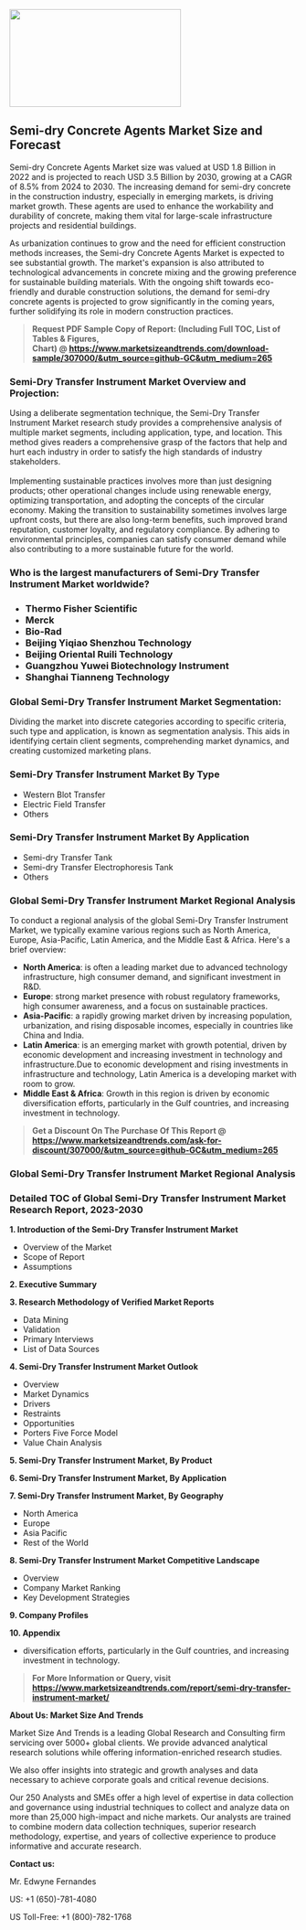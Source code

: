 <p><img class="alignnone size-medium wp-image-20088" src="https://ffe5etoiles.com/wp-content/uploads/2024/12/MST1-300x171.png" alt="" width="300" height="171" /></p><h2>Semi-dry Concrete Agents Market Size and Forecast</h2><p>Semi-dry Concrete Agents Market size was valued at USD 1.8 Billion in 2022 and is projected to reach USD 3.5 Billion by 2030, growing at a CAGR of 8.5% from 2024 to 2030. The increasing demand for semi-dry concrete in the construction industry, especially in emerging markets, is driving market growth. These agents are used to enhance the workability and durability of concrete, making them vital for large-scale infrastructure projects and residential buildings.</p><p>As urbanization continues to grow and the need for efficient construction methods increases, the Semi-dry Concrete Agents Market is expected to see substantial growth. The market's expansion is also attributed to technological advancements in concrete mixing and the growing preference for sustainable building materials. With the ongoing shift towards eco-friendly and durable construction solutions, the demand for semi-dry concrete agents is projected to grow significantly in the coming years, further solidifying its role in modern construction practices.</p></p><blockquote id="" class=""><strong>Request PDF Sample Copy of Report: (Including Full TOC, List of Tables &amp; Figures, Chart)&nbsp;@&nbsp;<strong><a href="https://www.marketsizeandtrends.com/download-sample/307000/&utm_source=github-GC&utm_medium=265" target="_blank">https://www.marketsizeandtrends.com/download-sample/307000/&utm_source=github-GC&utm_medium=265</a></strong></strong></blockquote><h3 id="" class="">Semi-Dry Transfer Instrument Market&nbsp;Overview and Projection:</h3><p id="" class="">Using a deliberate segmentation technique, the Semi-Dry Transfer Instrument Market research study provides a comprehensive analysis of multiple market segments, including application, type, and location. This method gives readers a comprehensive grasp of the factors that help and hurt each industry in order to satisfy the high standards of industry stakeholders. <br /> <br />Implementing sustainable practices involves more than just designing products; other operational changes include using renewable energy, optimizing transportation, and adopting the concepts of the circular economy. Making the transition to sustainability sometimes involves large upfront costs, but there are also long-term benefits, such improved brand reputation, customer loyalty, and regulatory compliance. By adhering to environmental principles, companies can satisfy consumer demand while also contributing to a more sustainable future for the world.</p><h3 id="" class="">Who is the largest manufacturers of&nbsp;Semi-Dry Transfer Instrument Market worldwide?</h3><h3 class=""><p><ul><li>Thermo Fisher Scientific </li><li> Merck </li><li> Bio-Rad </li><li> Beijing Yiqiao Shenzhou Technology </li><li> Beijing Oriental Ruili Technology </li><li> Guangzhou Yuwei Biotechnology Instrument </li><li> Shanghai Tianneng Technology</li></ul></p></h3><h3 id="" class="">Global&nbsp;Semi-Dry Transfer Instrument Market Segmentation:</h3><p id="" class="">Dividing the market into discrete categories according to specific criteria, such type and application, is known as segmentation analysis. This aids in identifying certain client segments, comprehending market dynamics, and creating customized marketing plans.</p><h3 id="" class="">Semi-Dry Transfer Instrument Market&nbsp;By Type</h3><p><p><ul><li>Western Blot Transfer</li><li> Electric Field Transfer</li><li> Others</p></li></ul></p></p><h3 id="" class="">Semi-Dry Transfer Instrument Market&nbsp;By Application</h3><p class=""><p><ul><li>Semi-dry Transfer Tank</li><li> Semi-dry Transfer Electrophoresis Tank</li><li> Others</li></ul></p></p><h3 id="" class="">Global Semi-Dry Transfer Instrument Market Regional Analysis</h3><p id="" class="">To conduct a regional analysis of the global Semi-Dry Transfer Instrument Market, we typically examine various regions such as North America, Europe, Asia-Pacific, Latin America, and the Middle East &amp; Africa. Here's a brief overview:</p><ul><li><strong>North America</strong>: is often a leading market due to advanced technology infrastructure, high consumer demand, and significant investment in R&amp;D.</li><li><strong>Europe</strong>: strong market presence with robust regulatory frameworks, high consumer awareness, and a focus on sustainable practices.</li><li><strong>Asia-Pacific</strong>: a rapidly growing market driven by increasing population, urbanization, and rising disposable incomes, especially in countries like China and India.</li><li><strong>Latin America</strong>: is an emerging market with growth potential, driven by economic development and increasing investment in technology and infrastructure.Due to economic development and rising investments in infrastructure and technology, Latin America is a developing market with room to grow.</li><li><strong>Middle East &amp; Africa</strong>: Growth in this region is driven by economic diversification efforts, particularly in the Gulf countries, and increasing investment in technology.</li></ul><blockquote id="" class=""><strong>Get a Discount On The Purchase Of This Report @ <strong><a href="https://www.marketsizeandtrends.com/ask-for-discount/307000/&utm_source=github-GC&utm_medium=265" target="_blank">https://www.marketsizeandtrends.com/ask-for-discount/307000/&utm_source=github-GC&utm_medium=265</a></strong></strong></blockquote><h3 id="" class="">Global Semi-Dry Transfer Instrument Market Regional Analysis</h3><h3 id="" class="">Detailed TOC of Global Semi-Dry Transfer Instrument Market Research Report, 2023-2030</h3><p id="" class=""><strong>1. Introduction of the Semi-Dry Transfer Instrument Market</strong></p><ul><li>Overview of the Market</li><li>Scope of Report</li><li>Assumptions</li></ul><p id="" class=""><strong>2. Executive Summary</strong></p><p id="" class=""><strong>3. Research Methodology of Verified Market Reports</strong></p><ul><li>Data Mining</li><li>Validation</li><li>Primary Interviews</li><li>List of Data Sources</li></ul><p id="" class=""><strong>4. Semi-Dry Transfer Instrument Market Outlook</strong></p><ul><li>Overview</li><li>Market Dynamics</li><li>Drivers</li><li>Restraints</li><li>Opportunities</li><li>Porters Five Force Model</li><li>Value Chain Analysis</li></ul><p id="" class=""><strong>5. Semi-Dry Transfer Instrument Market, By Product</strong></p><p id="" class=""><strong>6. Semi-Dry Transfer Instrument Market, By Application</strong></p><p id="" class=""><strong>7. Semi-Dry Transfer Instrument Market, By Geography</strong></p><ul><li>North America</li><li>Europe</li><li>Asia Pacific</li><li>Rest of the World</li></ul><p id="" class=""><strong>8. Semi-Dry Transfer Instrument Market Competitive Landscape</strong></p><ul><li>Overview</li><li>Company Market Ranking</li><li>Key Development Strategies</li></ul><p id="" class=""><strong>9. Company Profiles</strong></p><p id="" class=""><strong>10. Appendix</strong></p><ul><li>diversification efforts, particularly in the Gulf countries, and increasing investment in technology.</li></ul><blockquote id="" class=""><strong>For More Information or Query, visit <strong><strong><a href="https://www.marketsizeandtrends.com/report/semi-dry-transfer-instrument-market/" target="_blank">https://www.marketsizeandtrends.com/report/semi-dry-transfer-instrument-market/</a></strong></strong></strong></blockquote><p id="" class=""><strong>About Us: Market Size And Trends</strong></p><p id="" class="">Market Size And Trends is a leading Global Research and Consulting firm servicing over 5000+ global clients. We provide advanced analytical research solutions while offering information-enriched research studies.</p><p id="" class="">We also offer insights into strategic and growth analyses and data necessary to achieve corporate goals and critical revenue decisions.</p><p id="" class="">Our 250 Analysts and SMEs offer a high level of expertise in data collection and governance using industrial techniques to collect and analyze data on more than 25,000 high-impact and niche markets. Our analysts are trained to combine modern data collection techniques, superior research methodology, expertise, and years of collective experience to produce informative and accurate research.</p><p id="" class=""><strong>Contact us:</strong></p><p id="" class="">Mr. Edwyne Fernandes</p><p id="" class="">US: +1 (650)-781-4080</p><p id="" class="">US Toll-Free: +1 (800)-782-1768</p>
